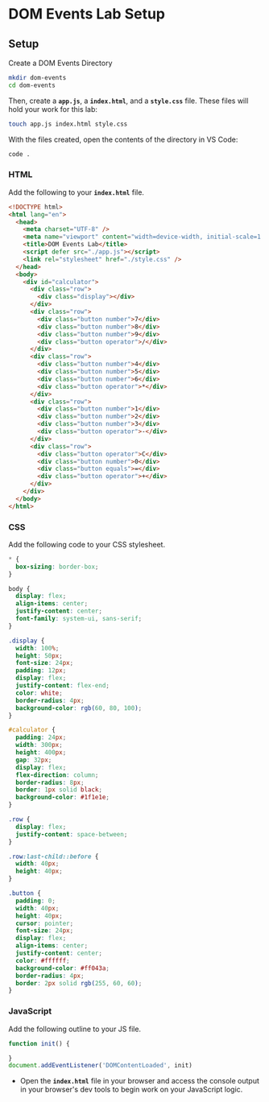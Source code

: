 <h1>
  <span class="headline">DOM Events Lab</span>
  <span class="subhead">Setup</span>
</h1>

## Setup

Create a DOM Events Directory

```bash
mkdir dom-events
cd dom-events
```

Then, create a **`app.js`**, a **`index.html`**, and a **`style.css`** file. These files will hold your work for this lab:

```bash
touch app.js index.html style.css
```

With the files created, open the contents of the directory in VS Code:

```bash
code .
```

### HTML

Add the following to your **`index.html`** file.

```html
<!DOCTYPE html>
<html lang="en">
  <head>
    <meta charset="UTF-8" />
    <meta name="viewport" content="width=device-width, initial-scale=1.0" />
    <title>DOM Events Lab</title>
    <script defer src="./app.js"></script>
    <link rel="stylesheet" href="./style.css" />
  </head>
  <body>
    <div id="calculator">
      <div class="row">
        <div class="display"></div>
      </div>
      <div class="row">
        <div class="button number">7</div>
        <div class="button number">8</div>
        <div class="button number">9</div>
        <div class="button operator">/</div>
      </div>
      <div class="row">
        <div class="button number">4</div>
        <div class="button number">5</div>
        <div class="button number">6</div>
        <div class="button operator">*</div>
      </div>
      <div class="row">
        <div class="button number">1</div>
        <div class="button number">2</div>
        <div class="button number">3</div>
        <div class="button operator">-</div>
      </div>
      <div class="row">
        <div class="button operator">C</div>
        <div class="button number">0</div>
        <div class="button equals">=</div>
        <div class="button operator">+</div>
      </div>
    </div>
  </body>
</html>
```

### CSS

Add the following code to your CSS stylesheet.

```css
* {
  box-sizing: border-box;
}

body {
  display: flex;
  align-items: center;
  justify-content: center;
  font-family: system-ui, sans-serif;
}

.display {
  width: 100%;
  height: 50px;
  font-size: 24px;
  padding: 12px;
  display: flex;
  justify-content: flex-end;
  color: white;
  border-radius: 4px;
  background-color: rgb(60, 80, 100);
}

#calculator {
  padding: 24px;
  width: 300px;
  height: 400px;
  gap: 32px;
  display: flex;
  flex-direction: column;
  border-radius: 8px;
  border: 1px solid black;
  background-color: #1f1e1e;
}

.row {
  display: flex;
  justify-content: space-between;
}

.row:last-child::before {
  width: 40px;
  height: 40px;
}

.button {
  padding: 0;
  width: 40px;
  height: 40px;
  cursor: pointer;
  font-size: 24px;
  display: flex;
  align-items: center;
  justify-content: center;
  color: #ffffff;
  background-color: #ff043a;
  border-radius: 4px;
  border: 2px solid rgb(255, 60, 60);
}
```

### JavaScript

Add the following outline to your JS file.

```js
function init() {

}
document.addEventListener('DOMContentLoaded', init)
```

- Open the **`index.html`** file in your browser and access the console output in your browser's dev tools to begin work on your JavaScript logic.
